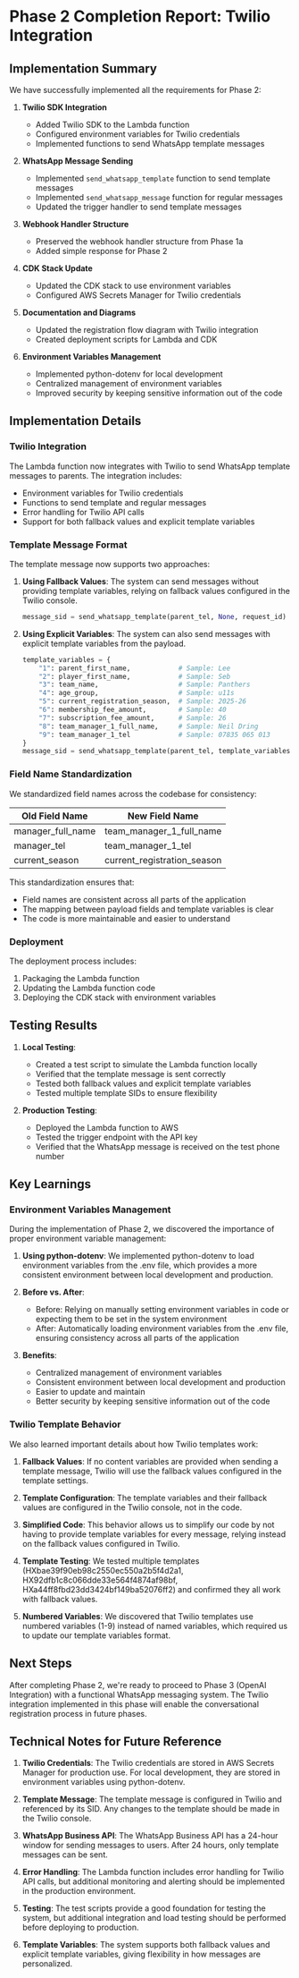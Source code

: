 # Phase 2 Completion Report: Twilio Integration

## Implementation Summary

We have successfully implemented all the requirements for Phase 2:

1. **Twilio SDK Integration**
   - Added Twilio SDK to the Lambda function
   - Configured environment variables for Twilio credentials
   - Implemented functions to send WhatsApp template messages

2. **WhatsApp Message Sending**
   - Implemented `send_whatsapp_template` function to send template messages
   - Implemented `send_whatsapp_message` function for regular messages
   - Updated the trigger handler to send template messages

3. **Webhook Handler Structure**
   - Preserved the webhook handler structure from Phase 1a
   - Added simple response for Phase 2

4. **CDK Stack Update**
   - Updated the CDK stack to use environment variables
   - Configured AWS Secrets Manager for Twilio credentials

5. **Documentation and Diagrams**
   - Updated the registration flow diagram with Twilio integration
   - Created deployment scripts for Lambda and CDK

6. **Environment Variables Management**
   - Implemented python-dotenv for local development
   - Centralized management of environment variables
   - Improved security by keeping sensitive information out of the code

## Implementation Details

### Twilio Integration

The Lambda function now integrates with Twilio to send WhatsApp template messages to parents. The integration includes:

- Environment variables for Twilio credentials
- Functions to send template and regular messages
- Error handling for Twilio API calls
- Support for both fallback values and explicit template variables

### Template Message Format

The template message now supports two approaches:

1. **Using Fallback Values**: The system can send messages without providing template variables, relying on fallback values configured in the Twilio console.
   ```python
   message_sid = send_whatsapp_template(parent_tel, None, request_id)
   ```

2. **Using Explicit Variables**: The system can also send messages with explicit template variables from the payload.
   ```python
   template_variables = {
       "1": parent_first_name,            # Sample: Lee
       "2": player_first_name,            # Sample: Seb
       "3": team_name,                    # Sample: Panthers
       "4": age_group,                    # Sample: u11s
       "5": current_registration_season,  # Sample: 2025-26
       "6": membership_fee_amount,        # Sample: 40
       "7": subscription_fee_amount,      # Sample: 26
       "8": team_manager_1_full_name,     # Sample: Neil Dring
       "9": team_manager_1_tel            # Sample: 07835 065 013
   }
   message_sid = send_whatsapp_template(parent_tel, template_variables, request_id)
   ```

### Field Name Standardization

We standardized field names across the codebase for consistency:

| Old Field Name | New Field Name |
|----------------|----------------|
| manager_full_name | team_manager_1_full_name |
| manager_tel | team_manager_1_tel |
| current_season | current_registration_season |

This standardization ensures that:
- Field names are consistent across all parts of the application
- The mapping between payload fields and template variables is clear
- The code is more maintainable and easier to understand

### Deployment

The deployment process includes:
1. Packaging the Lambda function
2. Updating the Lambda function code
3. Deploying the CDK stack with environment variables

## Testing Results

1. **Local Testing**:
   - Created a test script to simulate the Lambda function locally
   - Verified that the template message is sent correctly
   - Tested both fallback values and explicit template variables
   - Tested multiple template SIDs to ensure flexibility

2. **Production Testing**:
   - Deployed the Lambda function to AWS
   - Tested the trigger endpoint with the API key
   - Verified that the WhatsApp message is received on the test phone number

## Key Learnings

### Environment Variables Management

During the implementation of Phase 2, we discovered the importance of proper environment variable management:

1. **Using python-dotenv**: We implemented python-dotenv to load environment variables from the .env file, which provides a more consistent environment between local development and production.

2. **Before vs. After**:
   - Before: Relying on manually setting environment variables in code or expecting them to be set in the system environment
   - After: Automatically loading environment variables from the .env file, ensuring consistency across all parts of the application

3. **Benefits**:
   - Centralized management of environment variables
   - Consistent environment between local development and production
   - Easier to update and maintain
   - Better security by keeping sensitive information out of the code

### Twilio Template Behavior

We also learned important details about how Twilio templates work:

1. **Fallback Values**: If no content variables are provided when sending a template message, Twilio will use the fallback values configured in the template settings.

2. **Template Configuration**: The template variables and their fallback values are configured in the Twilio console, not in the code.

3. **Simplified Code**: This behavior allows us to simplify our code by not having to provide template variables for every message, relying instead on the fallback values configured in Twilio.

4. **Template Testing**: We tested multiple templates (HXbae39f90eb98c2550ec550a2b5f4d2a1, HX92dfb1c8c066dde33e564f4874af98bf, HXa44ff8fbd23dd3424bf149ba52076ff2) and confirmed they all work with fallback values.

5. **Numbered Variables**: We discovered that Twilio templates use numbered variables (1-9) instead of named variables, which required us to update our template variables format.

## Next Steps

After completing Phase 2, we're ready to proceed to Phase 3 (OpenAI Integration) with a functional WhatsApp messaging system. The Twilio integration implemented in this phase will enable the conversational registration process in future phases.

## Technical Notes for Future Reference

1. **Twilio Credentials**: The Twilio credentials are stored in AWS Secrets Manager for production use. For local development, they are stored in environment variables using python-dotenv.

2. **Template Message**: The template message is configured in Twilio and referenced by its SID. Any changes to the template should be made in the Twilio console.

3. **WhatsApp Business API**: The WhatsApp Business API has a 24-hour window for sending messages to users. After 24 hours, only template messages can be sent.

4. **Error Handling**: The Lambda function includes error handling for Twilio API calls, but additional monitoring and alerting should be implemented in the production environment.

5. **Testing**: The test scripts provide a good foundation for testing the system, but additional integration and load testing should be performed before deploying to production.

6. **Template Variables**: The system supports both fallback values and explicit template variables, giving flexibility in how messages are personalized. 